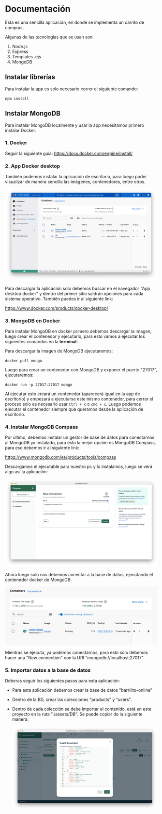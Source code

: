 # Documentación

Esta es una sencilla aplicación, en donde se implementa un carrito de compras.

Algunas de las tecnologías que se usan son:

1. Node.js
2. Express
3. Templates .ejs
4. MongoDB

## Instalar librerías

Para instalar la app es solo necesario correr el siguiente comando:

`npm install`

## Instalar MongoDB

Para instalar MongoDB localmente y usar la app necesitamos primero instalar Docker.

### 1. Docker

Seguir la siguiente guía:
<https://docs.docker.com/engine/install/>

### 2. App Docker desktop

También podemos instalar la aplicación de escritorio, para luego poder visualizar de manera sencilla
las imágenes, contenedores, entre otros.

![Aplicación Docker](./assets/images/DA_1.png)

Para descargar la aplicación solo debemos buscar en el navegador "App desktop docker" y dentro del primer
sitio saldrán opciones para cada sistema operativo. También puedes ir al siguiente link:

<https://www.docker.com/products/docker-desktop/>

### 3. MongoDB en Docker

Para instalar MongoDB en docker primero debemos descargar la imagen, luego crear el contenedor y ejecutarlo,
para esto vamos a ejecutar los siguientes comandos en la **terminal**:

Para descargar la imagen de MongoDB ejecutaremos:

`docker pull mongo`

Luego para crear un contenedor con MongoDB y exponer el puerto "27017", ejecutaremos:

`docker run -p 27017:27017 mongo`

Al ejecutar esto creará un contenedor (aparecerá igual en la app de escritorio) y empezará a ejecutarse este
mismo contenedor, para cerrar el proceso solo es necesario usar `Ctrl + c` o `cmd + c`.
Luego podemos ejecutar el contenedor siempre que queramos desde la aplicación de escritorio.

### 4. Instalar MongoDB Compass

Por último, debemos instalar un gestor de base de datos para conectarnos al MongoDB ya instalado, para esto la mejor opción
es MongoDB Compass, para eso debemos ir al siguiente link:

<https://www.mongodb.com/es/products/tools/compass>

Descargamos el ejecutable para nuestro pc y lo instalamos, luego se verá algo así la aplicación:

![MongoDB Compass inicio](./assets/images/MC_1.png)

Ahora luego solo nos debemos conectar a la base de datos, ejecutando el contenedor docker de MongoDB:

![Docker ejecutando el contenedor MongoDB](./assets/images/DA_2.png)

Mientras se ejecuta, ya podemos conectarnos, para esto solo debemos hacer una "New connection" con la URI "mongodb://localhost:27017".

### 5. Importar datos a la base de datos

Deberas seguir los siguientes pasos para esta aplicación:

- Para esta aplicación debemos crear la base de datos "barrilito-online"
- Dentro de la BD, crear las colecciones "products" y "users".
- Dentro de cada colección se debe importar el contenido, está en este proyecto en la ruta "./assets/DB".
  Se puede copiar de la siguiente manera:

  ![Insertar documentos en MongoDB Compass](./assets/images/MC_2.png)
